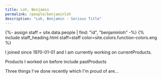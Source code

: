 ```yaml
---
title: Loh, Benjamin
permalink: /people/benjaminloh
description: "Loh, Benjamin - Serious Title"
---
```


{%- assign staff = site.data.people | find: "id", "benjaminloh" -%}
{% include staff_heading.html staff=staff color=site.colors.function-colors.eng %}

<p>I joined since 1970-01-01 and I am currently working on currentProducts.</p>

<p>Products I worked on before include pastProducts</p>

<p>Three things I've done recently which I'm proud of are...</p>

